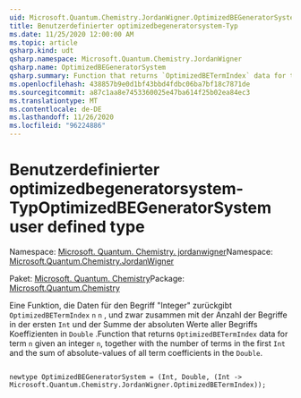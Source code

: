 ```yaml
---
uid: Microsoft.Quantum.Chemistry.JordanWigner.OptimizedBEGeneratorSystem
title: Benutzerdefinierter optimizedbegeneratorsystem-Typ
ms.date: 11/25/2020 12:00:00 AM
ms.topic: article
qsharp.kind: udt
qsharp.namespace: Microsoft.Quantum.Chemistry.JordanWigner
qsharp.name: OptimizedBEGeneratorSystem
qsharp.summary: Function that returns `OptimizedBETermIndex` data for term `n` given an integer `n`, together with the number of terms in the first `Int` and the sum of absolute-values of all term coefficients in the `Double`.
ms.openlocfilehash: 438857b9e0d1bf43bbd4fdbc06ba7bf18c7871de
ms.sourcegitcommit: a87c1aa8e7453360025e47ba614f25b02ea84ec3
ms.translationtype: MT
ms.contentlocale: de-DE
ms.lasthandoff: 11/26/2020
ms.locfileid: "96224886"
---
```

# <a name="optimizedbegeneratorsystem-user-defined-type"></a><span data-ttu-id="58518-102">Benutzerdefinierter optimizedbegeneratorsystem-Typ</span><span class="sxs-lookup"><span data-stu-id="58518-102">OptimizedBEGeneratorSystem user defined type</span></span>

<span data-ttu-id="58518-103">Namespace: [Microsoft. Quantum. Chemistry. jordanwigner](xref:Microsoft.Quantum.Chemistry.JordanWigner)</span><span class="sxs-lookup"><span data-stu-id="58518-103">Namespace: [Microsoft.Quantum.Chemistry.JordanWigner](xref:Microsoft.Quantum.Chemistry.JordanWigner)</span></span>

<span data-ttu-id="58518-104">Paket: [Microsoft. Quantum. Chemistry](https://nuget.org/packages/Microsoft.Quantum.Chemistry)</span><span class="sxs-lookup"><span data-stu-id="58518-104">Package: [Microsoft.Quantum.Chemistry](https://nuget.org/packages/Microsoft.Quantum.Chemistry)</span></span>


<span data-ttu-id="58518-105">Eine Funktion, die Daten für den Begriff "Integer" zurückgibt `OptimizedBETermIndex` `n` `n` , und zwar zusammen mit der Anzahl der Begriffe in der ersten `Int` und der Summe der absoluten Werte aller Begriffs Koeffizienten in `Double` .</span><span class="sxs-lookup"><span data-stu-id="58518-105">Function that returns `OptimizedBETermIndex` data for term `n` given an integer `n`, together with the number of terms in the first `Int` and the sum of absolute-values of all term coefficients in the `Double`.</span></span>

```qsharp

newtype OptimizedBEGeneratorSystem = (Int, Double, (Int -> Microsoft.Quantum.Chemistry.JordanWigner.OptimizedBETermIndex));
```

